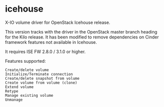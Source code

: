 icehouse
========

X-IO volume driver for OpenStack Icehouse release.

This version tracks with the driver in the OpenStack
master branch heading for the Kilo release. It has been modified to remove
dependencies on Cinder framework features not available in Icehouse.

It requires ISE FW 2.8.0 / 3.1.0 or higher.

Features supported:

	Create/delete volume
	Initialize/Terminate connection
	Create/delete snapshot from volume
	Create volume from volume (clone)
	Extend volume
	Retype
	Manage existing volume
	Unmanage


